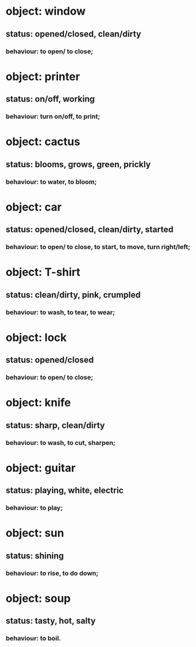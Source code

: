 # object: window
## status: opened/closed, clean/dirty
### behaviour: to open/ to close;
# object: printer
## status: on/off, working
### behaviour: turn on/off, to print;
# object: cactus
## status: blooms, grows, green, prickly
### behaviour: to water, to bloom;
# object: car
## status: opened/closed, clean/dirty, started
### behaviour: to open/ to close, to start, to move, turn right/left;
# object: T-shirt
## status: clean/dirty, pink, crumpled
### behaviour: to wash, to tear, to wear;
# object: lock
## status: opened/closed
### behaviour: to open/ to close;
# object: knife
## status: sharp, clean/dirty
### behaviour: to wash, to cut, sharpen;
# object: guitar
## status: playing, white, electric
### behaviour: to play;
# object: sun
## status: shining
### behaviour: to rise, to do down;
# object: soup
## status: tasty, hot, salty
### behaviour: to boil.